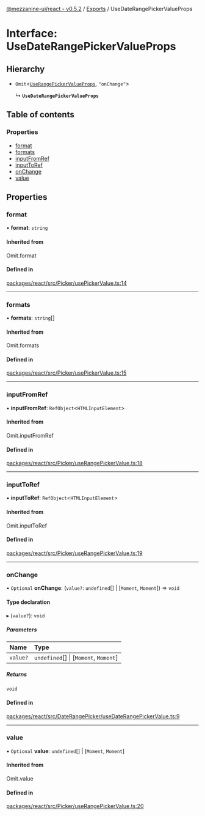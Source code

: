[@mezzanine-ui/react - v0.5.2](../README.md) / [Exports](../modules.md) / UseDateRangePickerValueProps

# Interface: UseDateRangePickerValueProps

## Hierarchy

- `Omit`<[`UseRangePickerValueProps`](userangepickervalueprops.md), ``"onChange"``\>

  ↳ **`UseDateRangePickerValueProps`**

## Table of contents

### Properties

- [format](usedaterangepickervalueprops.md#format)
- [formats](usedaterangepickervalueprops.md#formats)
- [inputFromRef](usedaterangepickervalueprops.md#inputfromref)
- [inputToRef](usedaterangepickervalueprops.md#inputtoref)
- [onChange](usedaterangepickervalueprops.md#onchange)
- [value](usedaterangepickervalueprops.md#value)

## Properties

### format

• **format**: `string`

#### Inherited from

Omit.format

#### Defined in

[packages/react/src/Picker/usePickerValue.ts:14](https://github.com/Mezzanine-UI/mezzanine/blob/83e0173/packages/react/src/Picker/usePickerValue.ts#L14)

___

### formats

• **formats**: `string`[]

#### Inherited from

Omit.formats

#### Defined in

[packages/react/src/Picker/usePickerValue.ts:15](https://github.com/Mezzanine-UI/mezzanine/blob/83e0173/packages/react/src/Picker/usePickerValue.ts#L15)

___

### inputFromRef

• **inputFromRef**: `RefObject`<`HTMLInputElement`\>

#### Inherited from

Omit.inputFromRef

#### Defined in

[packages/react/src/Picker/useRangePickerValue.ts:18](https://github.com/Mezzanine-UI/mezzanine/blob/83e0173/packages/react/src/Picker/useRangePickerValue.ts#L18)

___

### inputToRef

• **inputToRef**: `RefObject`<`HTMLInputElement`\>

#### Inherited from

Omit.inputToRef

#### Defined in

[packages/react/src/Picker/useRangePickerValue.ts:19](https://github.com/Mezzanine-UI/mezzanine/blob/83e0173/packages/react/src/Picker/useRangePickerValue.ts#L19)

___

### onChange

• `Optional` **onChange**: (`value?`: `undefined`[] \| [`Moment`, `Moment`]) => `void`

#### Type declaration

▸ (`value?`): `void`

##### Parameters

| Name | Type |
| :------ | :------ |
| `value?` | `undefined`[] \| [`Moment`, `Moment`] |

##### Returns

`void`

#### Defined in

[packages/react/src/DateRangePicker/useDateRangePickerValue.ts:9](https://github.com/Mezzanine-UI/mezzanine/blob/83e0173/packages/react/src/DateRangePicker/useDateRangePickerValue.ts#L9)

___

### value

• `Optional` **value**: `undefined`[] \| [`Moment`, `Moment`]

#### Inherited from

Omit.value

#### Defined in

[packages/react/src/Picker/useRangePickerValue.ts:20](https://github.com/Mezzanine-UI/mezzanine/blob/83e0173/packages/react/src/Picker/useRangePickerValue.ts#L20)
